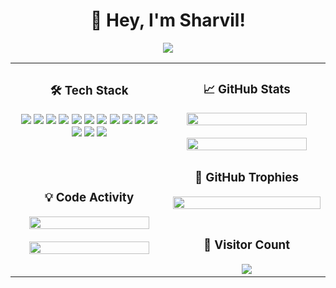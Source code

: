 <h1 align="center">👋 Hey, I'm Sharvil!</h1>

<p align="center">
  <a href="https://github.com/DenverCoder1/readme-typing-svg">
    <img src="https://readme-typing-svg.herokuapp.com?lines=Eager+To+Learn;Always%20learning%20new%20things&center=true&width=500&height=50">
  </a>
</p>

<table align="center" width="100%">
  <tr>
    <td align="center" width="50%">
      <h3>🛠 Tech Stack</h3>
      <p>
        <img src="https://img.shields.io/badge/Node.js-000?style=for-the-badge&logo=node.js"/>
        <img src="https://img.shields.io/badge/Express-000?style=for-the-badge&logo=express"/>
        <img src="https://img.shields.io/badge/React-000?style=for-the-badge&logo=react"/>
        <img src="https://img.shields.io/badge/Next.js-000?style=for-the-badge&logo=next.js"/>
        <img src="https://img.shields.io/badge/Redux-000?style=for-the-badge&logo=redux"/>
        <img src="https://img.shields.io/badge/Tailwind_CSS-000?style=for-the-badge&logo=tailwind-css"/>
        <img src="https://img.shields.io/badge/JavaScript-000?style=for-the-badge&logo=javascript"/>
        <img src="https://img.shields.io/badge/Python-000?style=for-the-badge&logo=python"/>
        <img src="https://img.shields.io/badge/Go-000?style=for-the-badge&logo=go"/>
        <img src="https://img.shields.io/badge/SQL-000?style=for-the-badge&logo=sql"/>
        <img src="https://img.shields.io/badge/Prisma-000?style=for-the-badge&logo=prisma"/>
        <img src="https://img.shields.io/badge/MongoDB-000?style=for-the-badge&logo=mongodb"/>
        <img src="https://img.shields.io/badge/Firebase-000?style=for-the-badge&logo=firebase"/>
        <img src="https://img.shields.io/badge/Flutter-000?style=for-the-badge&logo=flutter"/>
      </p>
    </td>
    <td align="center" width="50%">
      <h3>📈 GitHub Stats</h3>
      <img src="https://github-readme-stats.vercel.app/api?username=dodomyg&show_icons=true&theme=dark&hide_border=false&count_private=true" width="90%"/>
      <br/><br/>
      <img src="https://github-readme-stats.vercel.app/api/top-langs/?username=dodomyg&layout=compact&theme=dark&hide_border=false" width="90%"/>
    </td>
  </tr>
  <tr>
    <td align="center" width="50%">
      <h3>💡 Code Activity</h3>
      <img src="https://streak-stats.demolab.com?user=dodomyg&theme=dark&hide_border=false" width="90%"/>
      <br/><br/>
      <img src="http://github-profile-summary-cards.vercel.app/api/cards/profile-details?username=dodomyg&theme=dark" width="90%"/>
    </td>
    <td align="center" width="50%">
      <h3>🌟 GitHub Trophies</h3>
      <img src="https://github-profile-trophy.vercel.app/?username=dodomyg&theme=matrix&margin-w=15&row=2&column=3" width="100%"/>
      <br/><br/>
      <h3>👀 Visitor Count</h3>
      <img src="https://profile-counter.glitch.me/dodomyg/count.svg" />
    </td>
  </tr>
</table>
